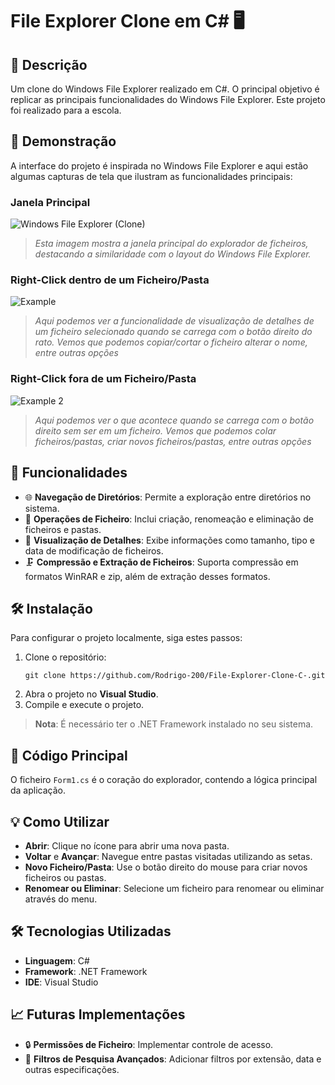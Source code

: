 # File Explorer Clone em C# 🖥️

## 📜 Descrição
Um clone do Windows File Explorer realizado em C#.
O principal objetivo é replicar as principais funcionalidades do Windows File Explorer.
Este projeto foi realizado para a escola.

## 📸 Demonstração
A interface do projeto é inspirada no Windows File Explorer e aqui estão algumas capturas de tela que ilustram as funcionalidades principais:

### Janela Principal
![Windows File Explorer (Clone)](https://github.com/user-attachments/assets/5c4ade53-ea7e-438d-bbb4-76c498d6e2e5)
> *Esta imagem mostra a janela principal do explorador de ficheiros, destacando a similaridade com o layout do Windows File Explorer.*

### Right-Click dentro de um Ficheiro/Pasta
![Example](https://github.com/user-attachments/assets/d6f0a831-932f-4673-8fbb-4936be666a2a)
> *Aqui podemos ver a funcionalidade de visualização de detalhes de um ficheiro selecionado quando se carrega com o botão direito do rato. Vemos que podemos copiar/cortar o ficheiro alterar o nome, entre outras opções*

### Right-Click fora de um Ficheiro/Pasta
![Example 2](https://github.com/user-attachments/assets/2e0bf79a-cac6-4468-a30c-b535d295f12a)
> *Aqui podemos ver o que acontece quando se carrega com o botão direito sem ser em um ficheiro. Vemos que podemos colar ficheiros/pastas, criar novos ficheiros/pastas, entre outras opções*

## 🚀 Funcionalidades
- 🌐 **Navegação de Diretórios**: Permite a exploração entre diretórios no sistema.
- 📂 **Operações de Ficheiro**: Inclui criação, renomeação e eliminação de ficheiros e pastas.
- 📁 **Visualização de Detalhes**: Exibe informações como tamanho, tipo e data de modificação de ficheiros.
- 🗜️ **Compressão e Extração de Ficheiros**: Suporta compressão em formatos WinRAR e zip, além de extração desses formatos.

## 🛠️ Instalação
Para configurar o projeto localmente, siga estes passos:

1. Clone o repositório:
   ```
   git clone https://github.com/Rodrigo-200/File-Explorer-Clone-C-.git
   ```
2. Abra o projeto no **Visual Studio**.
3. Compile e execute o projeto.

> **Nota**: É necessário ter o .NET Framework instalado no seu sistema.

## 📄 Código Principal
O ficheiro `Form1.cs` é o coração do explorador, contendo a lógica principal da aplicação.

## 💡 Como Utilizar
- **Abrir**: Clique no ícone para abrir uma nova pasta.
- **Voltar** e **Avançar**: Navegue entre pastas visitadas utilizando as setas.
- **Novo Ficheiro/Pasta**: Use o botão direito do mouse para criar novos ficheiros ou pastas.
- **Renomear ou Eliminar**: Selecione um ficheiro para renomear ou eliminar através do menu.

## 🛠️ Tecnologias Utilizadas
- **Linguagem**: C#
- **Framework**: .NET Framework
- **IDE**: Visual Studio

## 📈 Futuras Implementações
- 🔒 **Permissões de Ficheiro**: Implementar controle de acesso.
- 📑 **Filtros de Pesquisa Avançados**: Adicionar filtros por extensão, data e outras especificações.





